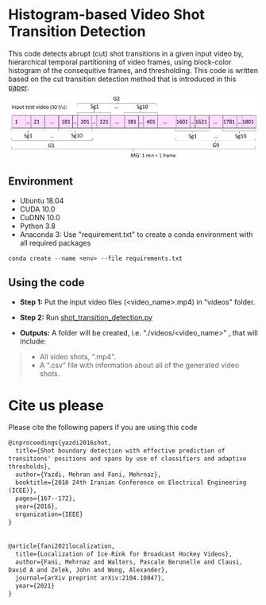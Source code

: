 # Histogram-based Video Shot Transition Detection
This code detects abrupt (cut) shot transitions in a given input video by, hierarchical temporal partitioning of video frames, using block-color histogram of the consequitive frames, and thresholding. This code is written based on the cut transition detection method that is introduced in this [paper](https://ieeexplore.ieee.org/stamp/stamp.jsp?arnumber=7585511).
![hierarchical partitioning of video frame](https://github.com/MehrnazFani/Shot-Transition-Detection/blob/61a696880f5e69bca3e86c296006f88153c3a45e/img-for-readme/TemporalPartitioning.png)


## Environment
+ Ubuntu 18.04
+ CUDA 10.0
+ CuDNN 10.0
+ Python 3.8
+ Anaconda 3: Use "requirement.txt" to create a conda environment with all required packages
```
conda create --name <env> --file requirements.txt
```
## Using the code

+ **Step 1:** Put the input video files (<video_name>.mp4) in "videos" folder.
+ **Step 2:** Run [shot_transition_detection.py](https://github.com/MehrnazFani/Shot-Transition-Detection/blob/7687a09197d2b0a51074024fe5e9d540273d93b0/shot_transition_detection.py)

+ **Outputs:** A folder will be created, i.e. "./videos/<video_name>" , that will include:
>  - All video shots, ".mp4".
> -  A “.csv” file with information about all of the generated video shots.
>
# Cite us please
Please cite the following papers if you are using this code
```
@inproceedings{yazdi2016shot,
  title={Shot boundary detection with effective prediction of transitions' positions and spans by use of classifiers and adaptive thresholds},
  author={Yazdi, Mehran and Fani, Mehrnaz},
  booktitle={2016 24th Iranian Conference on Electrical Engineering (ICEE)},
  pages={167--172},
  year={2016},
  organization={IEEE}
}


@article{fani2021localization,
  title={Localization of Ice-Rink for Broadcast Hockey Videos},
  author={Fani, Mehrnaz and Walters, Pascale Berunelle and Clausi, David A and Zelek, John and Wong, Alexander},
  journal={arXiv preprint arXiv:2104.10847},
  year={2021}
}
``` 
